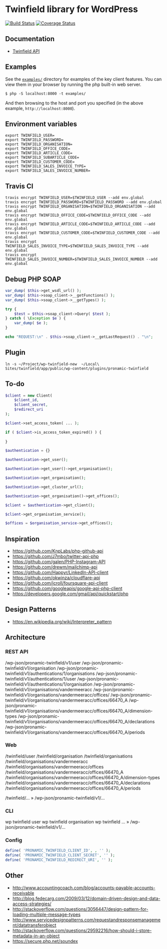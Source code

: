 # Twinfield library for WordPress

[![Build Status](https://travis-ci.org/wp-twinfield/twinfield.svg)](https://travis-ci.org/wp-twinfield/twinfield)
[![Coverage Status](https://coveralls.io/repos/wp-twinfield/twinfield/badge.svg?branch=develop&service=github)](https://coveralls.io/github/wp-twinfield/twinfield?branch=develop)

## Documentation

*	[Twinfield API](https://www.twinfield.nl/api)


## Examples

See the [`examples/`](examples) directory for examples of the key client features. You can
view them in your browser by running the php built-in web server.

```
$ php -S localhost:8000 -t examples/
```

And then browsing to the host and port you specified
(in the above example, `http://localhost:8000`).

## Environment variables

```
export TWINFIELD_USER=
export TWINFIELD_PASSWORD=
export TWINFIELD_ORGANISATION=
export TWINFIELD_OFFICE_CODE=
export TWINFIELD_ARTICLE_CODE=
export TWINFIELD_SUBARTICLE_CODE=
export TWINFIELD_CUSTOMER_CODE=
export TWINFIELD_SALES_INVOICE_TYPE=
export TWINFIELD_SALES_INVOICE_NUMBER=
```


## Travis CI

```
travis encrypt TWINFIELD_USER=$TWINFIELD_USER --add env.global
travis encrypt TWINFIELD_PASSWORD=$TWINFIELD_PASSWORD --add env.global
travis encrypt TWINFIELD_ORGANISATION=$TWINFIELD_ORGANISATION --add env.global
travis encrypt TWINFIELD_OFFICE_CODE=$TWINFIELD_OFFICE_CODE --add env.global
travis encrypt TWINFIELD_ARTICLE_CODE=$TWINFIELD_ARTICLE_CODE --add env.global
travis encrypt TWINFIELD_CUSTOMER_CODE=$TWINFIELD_CUSTOMER_CODE --add env.global
travis encrypt TWINFIELD_SALES_INVOICE_TYPE=$TWINFIELD_SALES_INVOICE_TYPE --add env.global
travis encrypt TWINFIELD_SALES_INVOICE_NUMBER=$TWINFIELD_SALES_INVOICE_NUMBER --add env.global
```


## Debug PHP SOAP

```php
var_dump( $this->get_wsdl_url() );
var_dump( $this->soap_client->__getFunctions() );
var_dump( $this->soap_client->__getTypes() );

try {
	$test = $this->soap_client->Query( $test );
} catch ( \Exception $e ) {
	var_dump( $e );
}

echo "REQUEST:\n" . $this->soap_client->__getLastRequest() . "\n";
```

## Plugin

```
ln -s ~/Project/wp-twinfield-new  ~/Local\ Sites/twinfield/app/public/wp-content/plugins/pronamic-twinfield
```

## To-do

```php
$client = new Client(
	$client_id,
	$client_secret,
	$redirect_uri
);

$client->set_access_token( ... );

if ( $client->is_access_token_expired() ) {
	
}

$authentication = {}

$authentication->get_user();

$authentication->get_user()->get_organisation();

$authentication->get_organisation();

$authentication->get_cluster_url();

$authentication->get_organisation()->get_offices();

$client = $authentication->get_client();

$client->get_organisation_service();

$offices = $organisation_service->get_offices();
```

## Inspiration

*	https://github.com/KnpLabs/php-github-api
*	https://github.com/J7mbo/twitter-api-php
*	https://github.com/galen/PHP-Instagram-API
*	https://github.com/drewm/mailchimp-api
*	https://github.com/Happyr/LinkedIn-API-client
*	https://github.com/okwinza/cloudflare-api
*	https://github.com/jcroll/foursquare-api-client
*	https://github.com/googleapis/google-api-php-client
*	https://developers.google.com/gmail/api/quickstart/php


## Design Patterns

*	https://en.wikipedia.org/wiki/Interpreter_pattern


## Architecture

### REST API

/wp-json/pronamic-twinfield/v1/user
/wp-json/pronamic-twinfield/v1/organisation
/wp-json/pronamic-twinfield/v1/authentications/1/organisations
/wp-json/pronamic-twinfield/v1/authentications/1/user
/wp-json/pronamic-twinfield/v1/authentications/1/organisation
/wp-json/pronamic-twinfield/v1/organisations/vandermeeracc
/wp-json/pronamic-twinfield/v1/organisations/vandermeeracc/offices/
/wp-json/pronamic-twinfield/v1/organisations/vandermeeracc/offices/66470_A
/wp-json/pronamic-twinfield/v1/organisations/vandermeeracc/offices/66470_A/dimension-types
/wp-json/pronamic-twinfield/v1/organisations/vandermeeracc/offices/66470_A/declarations
/wp-json/pronamic-twinfield/v1/organisations/vandermeeracc/offices/66470_A/periods

### Web

/twinfield/user
/twinfield/organisation
/twinfield/organisations
/twinfield/organisations/vandermeeracc
/twinfield/organisations/vandermeeracc/offices
/twinfield/organisations/vandermeeracc/offices/66470_A
/twinfield/organisations/vandermeeracc/offices/66470_A/dimension-types
/twinfield/organisations/vandermeeracc/offices/66470_A/declarations
/twinfield/organisations/vandermeeracc/offices/66470_A/periods

/twinfield/... » /wp-json/pronamic-twinfield/v1/...

### CLI

wp twinfield user
wp twinfield organisation
wp twinfield ... » /wp-json/pronamic-twinfield/v1/...

### Config

```php
define( 'PRONAMIC_TWINFIELD_CLIENT_ID', , '' );
define( 'PRONAMIC_TWINFIELD_CLIENT_SECRET', '' );
define( 'PRONAMIC_TWINFIELD_REDIRECT_URI', '' );
```

## Other

*	http://www.accountingcoach.com/blog/accounts-payable-accounts-receivable
*	http://blog.fedecarg.com/2009/03/12/domain-driven-design-and-data-access-strategies/
*	http://stackoverflow.com/questions/3056447/design-pattern-for-loading-multiple-message-types
*	http://www.servicedesignpatterns.com/requestandresponsemanagement/datatransferobject
*	http://stackoverflow.com/questions/29592216/how-should-i-store-metadata-in-an-object
*	https://secure.php.net/soundex
